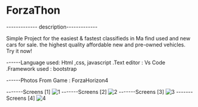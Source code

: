 # ForzaThon


------------- description-------------

Simple Project for the easiest & fastest classifieds in Ma
find used and new cars for sale. 
the highest quality affordable new and pre-owned vehicles.
Try it now!

------Language used: Html ,css, javascript .Text editor : Vs Code .Framework used : bootstrap 


------Photos From Game : ForzaHorizon4

-------Screens [1]
![1](https://user-images.githubusercontent.com/76706126/103245261-dfc6ca80-495f-11eb-9c39-fd099862c307.jpg)
-------Screens [2]
![2](https://user-images.githubusercontent.com/76706126/103245509-acd10680-4960-11eb-94e2-346064d9c3f9.jpg)
-------Screens [3]
![3](https://user-images.githubusercontent.com/76706126/103245786-8f506c80-4961-11eb-8518-e771df11843c.png)
-------Screens [4]
![4](https://user-images.githubusercontent.com/76706126/103245834-b313b280-4961-11eb-8cab-cedb91cd1cb9.jpg)               
